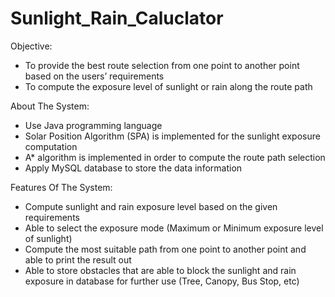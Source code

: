 # Sunlight_Rain_Caluclator

Objective:
- To provide the best route selection from one point to another point based on the users’ requirements
- To compute the exposure level of sunlight or rain along the route path

About The System:
- Use Java programming language
- Solar Position Algorithm (SPA) is implemented for the sunlight exposure computation
- A* algorithm is implemented in order to compute the route path selection
- Apply MySQL database to store the data information 

Features Of The System:
- Compute sunlight and rain exposure level based on the given requirements
- Able to select the exposure mode (Maximum or Minimum exposure level of sunlight) 
- Compute the most suitable path from one point to another point and able to print the result out
- Able to store obstacles that are able to block the sunlight and rain exposure in database for further use (Tree, Canopy, Bus Stop, etc)
